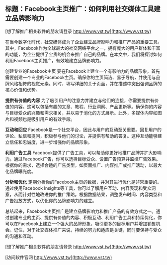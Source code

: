 ## **标题：Facebook主页推广：如何利用社交媒体工具建立品牌影响力**

[想了解推广相关软件的朋友请登录 http://www.vst.tw](http://www.vst.tw)

在当今数字化时代，社交媒体成为了企业建立品牌影响力和推广产品的重要工具。其中，Facebook作为全球最大的社交网络平台之一，拥有庞大的用户群体和丰富的功能，为企业提供了宝贵的机会来推广自己的品牌。在本文中，我们将探讨如何利用Facebook主页推广，有效地建立品牌影响力。

创建专业的Facebook主页
要在Facebook上建立一个有影响力的品牌形象，首先需要创建一个专业的Facebook主页。确保你的主页简洁、易于导航，并使用与品牌风格相符的视觉元素。同时，填写详细的关于页面，并在描述中突出强调品牌的核心价值和优势。

**提供有价值的内容**
为了吸引用户的注意力并建立与他们的连接，你需要提供有价值的内容。这可以包括有趣的文章、教程、行业洞察、产品更新等。确保你的内容与目标受众的兴趣和需求相关，并以易于消化的方式展示。此外，多媒体内容如图片和视频也是吸引用户的有效手段。

**互动和回应**
Facebook是一个社交平台，因此与用户的互动至关重要。回复用户的评论、私信和提问，积极参与他们的讨论，并提供有帮助的答复。这种互动能够建立信任和忠诚度，进一步增强你的品牌形象。

**利用广告工具**
Facebook提供了广告工具，可以帮助你更好地推广品牌并扩大影响力。通过Facebook广告，你可以选择目标受众、设置广告预算并监控广告效果。根据你的需求，选择合适的广告类型，如页面推广、内容推广或推广活动，以最大化品牌曝光度。

**分析和优化**
定期分析你的Facebook主页的数据，并对其进行优化是非常重要的。通过使用Facebook Insights等工具，你可以了解用户互动、内容表现和受众洞察，从而针对性地改进你的推广策略。根据数据结果，调整发布时间、内容类型和广告投放方式，以优化你的品牌影响力的建立。

总结起来，Facebook主页推广是建立品牌影响力和推广产品的有效方式之一。通过创建专业的主页、提供有价值的内容、积极互动、利用广告工具和持续优化，你可以在Facebook上建立一个强大的品牌形象，吸引更多的目标用户并增加销售机会。记住，对于社交媒体推广来说，持续的努力和适应是关键，同时要保持与受众的沟通和互动。

[想了解推广相关软件的朋友请登录 http://www.vst.tw](http://www.vst.tw)


[访问软件官网 http://www.vst.tw](http://www.vst.tw)
